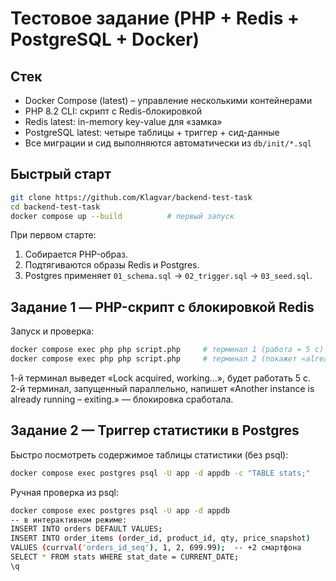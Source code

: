 # Тестовое задание (PHP + Redis + PostgreSQL + Docker)

## Стек
- Docker Compose (latest) – управление несколькими контейнерами  
- PHP 8.2 CLI: скрипт с Redis-блокировкой  
- Redis latest: in-memory key-value для «замка»  
- PostgreSQL latest: четыре таблицы + триггер + сид-данные  
- Все миграции и сид выполняются автоматически из `db/init/*.sql`

## Быстрый старт

```bash
git clone https://github.com/Klagvar/backend-test-task
cd backend-test-task
docker compose up --build          # первый запуск
```

При первом старте:
1. Собирается PHP-образ.  
2. Подтягиваются образы Redis и Postgres.  
3. Postgres применяет `01_schema.sql` -> `02_trigger.sql` -> `03_seed.sql`.

## Задание 1 — PHP-скрипт с блокировкой Redis

Запуск и проверка:

```bash
docker compose exec php php script.php     # терминал 1 (работа ≈ 5 с)
docker compose exec php php script.php     # терминал 2 (покажет «already running»)
```

1-й терминал выведет «Lock acquired, working...», будет работать 5 с.  
2-й терминал, запущенный параллельно, напишет «Another instance is already running – exiting.» — блокировка сработала.

## Задание 2 — Триггер статистики в Postgres

Быстро посмотреть содержимое таблицы статистики (без psql):

```bash
docker compose exec postgres psql -U app -d appdb -c "TABLE stats;"
```

Ручная проверка из psql:

```bash
docker compose exec postgres psql -U app -d appdb
-- в интерактивном режиме:
INSERT INTO orders DEFAULT VALUES;
INSERT INTO order_items (order_id, product_id, qty, price_snapshot)
VALUES (currval('orders_id_seq'), 1, 2, 699.99);  -- +2 смартфона
SELECT * FROM stats WHERE stat_date = CURRENT_DATE;
\q
```
